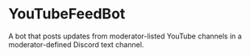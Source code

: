 # YouTubeFeedBot
A bot that posts updates from moderator-listed YouTube channels in a moderator-defined Discord text channel.
